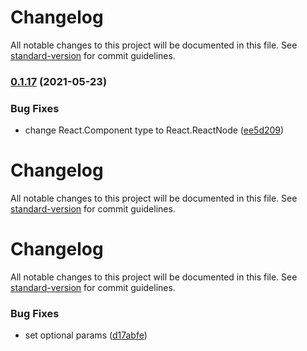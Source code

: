 # Changelog

All notable changes to this project will be documented in this file. See [standard-version](https://github.com/conventional-changelog/standard-version) for commit guidelines.

### [0.1.17](https://github.com/MaiconGilton/react-native-customisable-alert/compare/v0.1.15...v0.1.17) (2021-05-23)


### Bug Fixes

* change React.Component type to React.ReactNode ([ee5d209](https://github.com/MaiconGilton/react-native-customisable-alert/commit/ee5d209e0f9d538f3c25c09ca3f31451c3dfa1cd))

# Changelog

All notable changes to this project will be documented in this file. See [standard-version](https://github.com/conventional-changelog/standard-version) for commit guidelines.

# Changelog

All notable changes to this project will be documented in this file. See [standard-version](https://github.com/conventional-changelog/standard-version) for commit guidelines.

### Bug Fixes

* set optional params ([d17abfe](https://github.com/MaiconGilton/react-native-customisable-alert/commit/d17abfe1560089f556b7c878bb740733f5aa9864))
